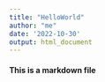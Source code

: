 ```yaml
---
title: "HelloWorld"
author: "me"
date: '2022-10-30'
output: html_document
---
```


#### This is a markdown file
